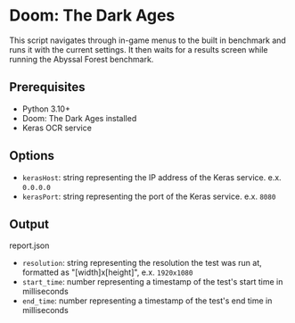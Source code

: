 # Doom: The Dark Ages

This script navigates through in-game menus to the built in benchmark and runs it with the current settings. It then waits for a results screen while running the Abyssal Forest benchmark.

## Prerequisites

- Python 3.10+
- Doom: The Dark Ages installed
- Keras OCR service

## Options

- `kerasHost`: string representing the IP address of the Keras service. e.x. `0.0.0.0` 
- `kerasPort`: string representing the port of the Keras service. e.x. `8080`

## Output

report.json
- `resolution`: string representing the resolution the test was run at, formatted as "[width]x[height]", e.x. `1920x1080`
- `start_time`: number representing a timestamp of the test's start time in milliseconds
- `end_time`: number representing a timestamp of the test's end time in milliseconds